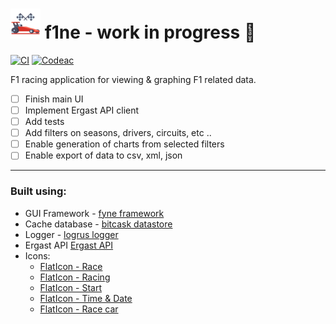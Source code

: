 # <img style="background-color: white;" src="res/icons/Icon.png" width="48" height="48"> f1ne - work in progress 🚧

[![CI](https://github.com/ioluas/f1ne/actions/workflows/CICD.yml/badge.svg?branch=develop)](https://github.com/ioluas/f1ne/actions/workflows/CICD.yml?query=branch:develop)
[![Codeac](https://static.codeac.io/badges/2-525906907.svg "Codeac")](https://app.codeac.io/github/ioluas/f1ne)

F1 racing application for viewing & graphing F1 related data.

- [ ] Finish main UI
- [ ] Implement Ergast API client
- [ ] Add tests
- [ ] Add filters on seasons, drivers, circuits, etc ..
- [ ] Enable generation of charts from selected filters
- [ ] Enable export of data to csv, xml, json
---

### Built using:

- GUI Framework - [fyne framework](https://fyne.io/)
- Cache database - [bitcask datastore](https://git.mills.io/prologic/bitcask)
- Logger - [logrus logger](https://github.com/sirupsen/logrus)
- Ergast API [Ergast API](https://ergast.com/mrd/)
- Icons:
  - [FlatIcon - Race](https://www.flaticon.com/free-icons/race)
  - [FlatIcon - Racing](https://www.flaticon.com/free-icons/racing)
  - [FlatIcon - Start](https://www.flaticon.com/free-icons/start)
  - [FlatIcon - Time & Date](https://www.flaticon.com/free-icons/time-and-date)
  - [FlatIcon - Race car](https://www.flaticon.com/free-icons/race-car)
